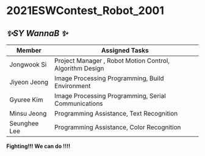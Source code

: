 # 2021ESWContest_Robot_2001

## _✨SY WannaB ✨_



| Member | Assigned Tasks |
| ------ | ------ |
| Jongwook Si | Project Manager , Robot Motion Control, Algorithm Design |
| Jiyeon Jeong | Image Processing Programming, Build Environment |
| Gyuree Kim | Image Processing Programming, Serial Communications |
| Minsu Jeong | Programming Assistance, Text Recognition  |
| Seunghee Lee | Programming Assistance, Color Recognition |


<b> Fighting!!! We can do !!!! </b>
 







